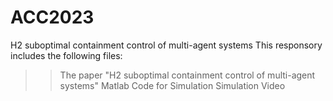 # ACC2023
H2 suboptimal containment control of multi-agent systems
This responsory includes the following files:
>> The paper "H2 suboptimal containment control of multi-agent systems"
>> Matlab Code for Simulation
>> Simulation Video
